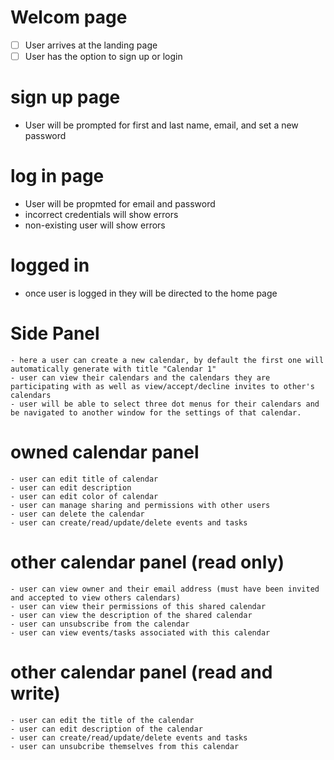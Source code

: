 # Welcom page

- [ ] User arrives at the landing page
- [ ] User has the option to sign up or login

# sign up page

- User will be prompted for first and last name, email, and set a new password

# log in page

- User will be propmted for email and password
- incorrect credentials will show errors
- non-existing user will show errors

# logged in

- once user is logged in they will be directed to the home page

# Side Panel

    - here a user can create a new calendar, by default the first one will automatically generate with title "Calendar 1"
    - user can view their calendars and the calendars they are participating with as well as view/accept/decline invites to other's calendars
    - user will be able to select three dot menus for their calendars and be navigated to another window for the settings of that calendar.

# owned calendar panel

    - user can edit title of calendar
    - user can edit description
    - user can edit color of calendar
    - user can manage sharing and permissions with other users
    - user can delete the calendar
    - user can create/read/update/delete events and tasks

# other calendar panel (read only)

    - user can view owner and their email address (must have been invited and accepted to view others calendars)
    - user can view their permissions of this shared calendar
    - user can view the description of the shared calendar
    - user can unsubscribe from the calendar
    - user can view events/tasks associated with this calendar

# other calendar panel (read and write)

    - user can edit the title of the calendar
    - user can edit description of the calendar
    - user can create/read/update/delete events and tasks
    - user can unsubcribe themselves from this calendar
